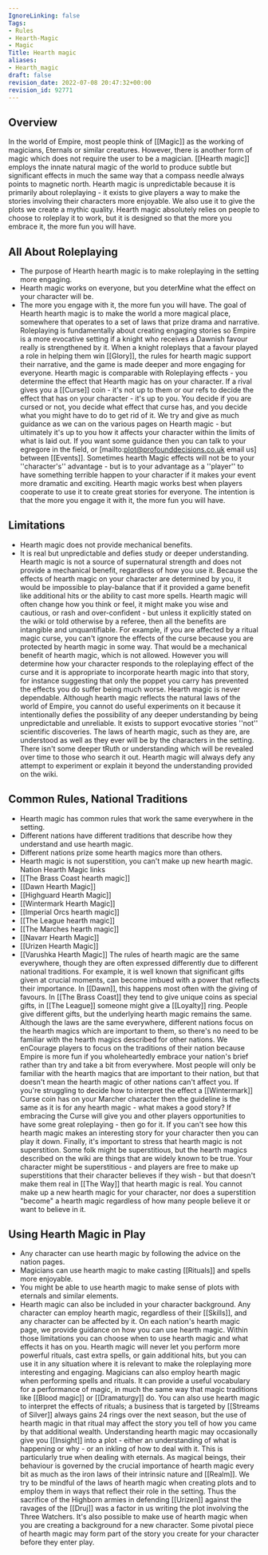 ```yaml
---
IgnoreLinking: false
Tags:
- Rules
- Hearth-Magic
- Magic
Title: Hearth magic
aliases:
- Hearth_magic
draft: false
revision_date: 2022-07-08 20:47:32+00:00
revision_id: 92771
---
```


## Overview
In the world of Empire, most people think of [[Magic]] as the working of magicians, Eternals or similar creatures. However, there is another form of magic which does not require the user to be a magician. [[Hearth magic]] employs the innate natural magic of the world to produce subtle but significant effects in much the same way that a compass needle always points to magnetic north.
Hearth magic is unpredictable because it is primarily about roleplaying - it exists to give players a way to make the stories involving their characters more enjoyable. We also use it to give the plots we create a mythic quality. Hearth magic absolutely relies on people to choose to roleplay it to work, but it is designed so that the more you embrace it, the more fun you will have.
## All About Roleplaying
* The purpose of Hearth hearth magic is to make roleplaying in the setting more engaging.
* Hearth magic works on everyone, but you deterMine what the effect on your character will be.
* The more you engage with it, the more fun you will have.
The goal of Hearth hearth magic is to make the world a more magical place, somewhere that operates to a set of laws that prize drama and narrative. Roleplaying is fundamentally about creating engaging stories so Empire is a more evocative setting if a knight who receives a Dawnish favour really is strengthened by it. When a knight roleplays that a favour played a role in helping them win [[Glory]], the rules for hearth magic support their narrative, and the game is made deeper and more engaging for everyone.
Hearth magic is comparable with Roleplaying effects - you determine the effect that Hearth magic has on your character. If a rival gives you a [[Curse]] coin - it's not up to them or our refs to decide the effect that has on your character - it's up to you. You decide if you are cursed or not, you decide what effect that curse has, and you decide what you might have to do to get rid of it. We try and give as much guidance as we can on the various pages on Hearth magic - but ultimately it's up to you how it affects your character within the limits of what is laid out. If you want some guidance then you can talk to your egregore in the field, or [mailto:plot@profounddecisions.co.uk email us] between [[Events]].
Sometimes hearth Magic effects will not be to your ''character's'' advantage - but is to your advantage as a ''player'' to have something terrible happen to your character if it makes your event more dramatic and exciting. Hearth magic works best when players cooperate to use it to create great stories for everyone. The intention is that the more you engage it with it, the more fun you will have.
## Limitations
* Hearth magic does not provide mechanical benefits.
* It is real but unpredictable and defies study or deeper understanding.
Hearth magic is not a source of supernatural strength and does not provide a mechanical benefit, regardless of how you use it. Because the effects of hearth magic on your character are determined by you, it would be impossible to play-balance that if it provided a game benefit like additional hits or the ability to cast more spells. Hearth magic will often change how you think or feel, it might make you wise and cautious, or rash and over-confident - but unless it explicitly stated on the wiki or told otherwise by a referee, then all the benefits are intangible and unquantifiable.
For example, if you are affected by a ritual magic curse, you can't ignore the effects of the curse because you are protected by hearth magic in some way. That would be a mechanical benefit of hearth magic, which is not allowed. However you will determine how your character responds to the roleplaying effect of the curse and it is appropriate to incorporate hearth magic into that story, for instance suggesting that only the poppet you carry has prevented the effects you do suffer being much worse.
Hearth magic is never dependable. Although hearth magic reflects the natural laws of the world of Empire, you cannot do useful experiments on it because it intentionally defies the possibility of any deeper understanding by being unpredictable and unreliable. It exists to support evocative stories ''not'' scientific discoveries. The laws of hearth magic, such as they are, are understood as well as they ever will be by the characters in the setting. There isn't some deeper tRuth or understanding which will be revealed over time to those who search it out. Hearth magic will always defy any attempt to experiment or explain it beyond the understanding provided on the wiki.
## Common Rules, National Traditions
* Hearth magic has common rules that work the same everywhere in the setting.
* Different nations have different traditions that describe how they understand and use hearth magic.
* Different nations prize some hearth magics more than others.
* Hearth magic is not superstition, you can't make up new hearth magic.
Nation Hearth Magic links
* [[The Brass Coast hearth magic]]
* [[Dawn Hearth Magic]]
* [[Highguard Hearth Magic]]
* [[Wintermark Hearth Magic]]
* [[Imperial Orcs hearth magic]]
* [[The League hearth magic]]
* [[The Marches hearth magic]]
* [[Navarr Hearth Magic]]
* [[Urizen Hearth Magic]]
* [[Varushka Hearth Magic]]
The rules of hearth magic are the same everywhere, though they are often expressed differently due to different national traditions. For example, it is well known that significant gifts given at crucial moments, can become imbued with a power that reflects their importance. In [[Dawn]], this happens most often with the giving of favours. In [[The Brass Coast]] they tend to give unique coins as special gifts, in [[The League]] someone might give a [[Loyalty]] ring. People give different gifts, but the underlying hearth magic remains the same.
Although the laws are the same everywhere, different nations focus on the hearth magics which are important to them, so there's no need to be familiar with the hearth magics described for other nations. We enCourage players to focus on the traditions of their nation because Empire is more fun if you wholeheartedly embrace your nation's brief rather than try and take a bit from everywhere. 
Most people will only be familiar with the hearth magics that are important to their nation, but that doesn't mean the hearth magic of other nations can't affect you. If you're struggling to decide how to interpret the effect a [[Wintermark]] Curse coin has on your Marcher character then the guideline is the same as it is for any hearth magic - what makes a good story? If embracing the Curse will give you and other players opportunities to have some great roleplaying - then go for it. If you can't see how this hearth magic makes an interesting story for your character then you can play it down.
Finally, it's important to stress that hearth magic is not superstition.  Some folk might be superstitious, but the hearth magics described on the wiki are things that are widely known to be true. Your character might be superstitious - and players are free to make up superstitions that their character believes if they wish - but that doesn't make them real in [[The Way]] that hearth magic is real. You cannot make up a new hearth magic for your character, nor does a superstition "become" a hearth magic regardless of how many people believe it or want to believe in it.
## Using Hearth Magic in Play
* Any character can use hearth magic by following the advice on the nation pages.
* Magicians can use hearth magic to make casting [[Rituals]] and spells more enjoyable.
* You might be able to use hearth magic to make sense of plots with eternals and similar elements.
* Hearth magic can also be included in your character background.
Any character can employ hearth magic, regardless of their [[Skills]], and any character can be affected by it. On each nation's hearth magic page, we provide guidance on how you can use hearth magic. Within those limitations you can choose when to use hearth magic and what effects it has on you. Hearth magic will never let you perform more powerful rituals, cast extra spells, or gain additional hits, but you can use it in any situation where it is relevant to make the roleplaying more interesting and engaging.
Magicians can also employ hearth magic when performing spells and rituals. It can provide a useful vocabulary for a performance of magic, in much the same way that magic traditions like [[Blood magic]] or [[Dramaturgy]] do. You can also use hearth magic to interpret the effects of rituals; a business that is targeted by [[Streams of Silver]] always gains 24 rings over the next season, but the use of hearth magic in that ritual may affect the story you tell of how you came by that additional wealth. 
Understanding hearth magic may occasionally give you [[Insight]] into a plot - either an understanding of what is happening or why - or an inkling of how to deal with it. This is particularly true when dealing with eternals. As magical beings, their behaviour is governed by the crucial importance of hearth magic every bit as much as the iron laws of their intrinsic nature and [[Realm]]. We try to be mindful of the laws of hearth magic when creating plots and to employ them in ways that reflect their role in the setting. Thus the sacrifice of the Highborn armies in defending [[Urizen]] against the ravages of the [[Druj]] was a factor in us writing the plot involving the Three Watchers. 
It's also possible to make use of hearth magic when you are creating a background for a new character. Some pivotal piece of hearth magic may form part of the story you create for your character before they enter play.